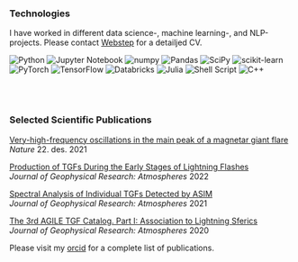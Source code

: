 ### Technologies

I have worked in different data science-, machine learning-, and NLP-projects. Please contact [Webstep](https://www.webstep.no) for a detailjed CV. 

![Python](https://img.shields.io/badge/python-3670A0?style=for-the-badge&logo=python&logoColor=ffdd54)
![Jupyter Notebook](https://img.shields.io/badge/jupyter-%23FA0F00.svg?style=for-the-badge&logo=jupyter&logoColor=white)
![numpy](https://img.shields.io/badge/numpy-%23013243.svg?style=for-the-badge&logo=numpy&logoColor=white)
![Pandas](https://img.shields.io/badge/pandas-%23150458.svg?style=for-the-badge&logo=pandas&logoColor=white)
![SciPy](https://img.shields.io/badge/SciPy-%230C55A5.svg?style=for-the-badge&logo=scipy&logoColor=%white)
![scikit-learn](https://img.shields.io/badge/scikit--learn-%23F7931E.svg?style=for-the-badge&logo=scikit-learn&logoColor=white)
![PyTorch](https://img.shields.io/badge/PyTorch-%23EE4C2C.svg?style=for-the-badge&logo=PyTorch&logoColor=white)
![TensorFlow](https://img.shields.io/badge/TensorFlow-%23FF6F00.svg?style=for-the-badge&logo=TensorFlow&logoColor=white)
![Databricks](https://img.shields.io/badge/Databricks-FF3621?style=for-the-badge&logo=Databricks&logoColor=white)
![Julia](https://img.shields.io/badge/-Julia-9558B2?style=for-the-badge&logo=julia&logoColor=white)
![Shell Script](https://img.shields.io/badge/shell_script-%23121011.svg?style=for-the-badge&logo=gnu-bash&logoColor=white)
![C++](https://img.shields.io/badge/c++-%2300599C.svg?style=for-the-badge&logo=c%2B%2B&logoColor=white)

<!---
https://github.com/Ileriayo/markdown-badges
-->

<br><br>

### Selected Scientific Publications
[Very-high-frequency oscillations in the main peak of a magnetar giant flare](https://www.nature.com/articles/s41586-021-04101-1)<br>
_Nature_ 22. des. 2021

[Production of TGFs During the Early Stages of Lightning Flashes](https://doi.org/10.1029/2021JD036305)<br>
_Journal of Geophysical Research: Atmospheres_ 2022

[Spectral Analysis of Individual TGFs Detected by ASIM](https://agupubs.onlinelibrary.wiley.com/doi/10.1029/2021JD035347)<br>
_Journal of Geophysical Research: Atmospheres_ 2021

[The 3rd AGILE TGF Catalog. Part I: Association to Lightning Sferics](https://agupubs.onlinelibrary.wiley.com/doi/abs/10.1029/2019JD031985)<br>
_Journal of Geophysical Research: Atmospheres_ 2020


Please visit my [orcid](https://orcid.org/0000-0002-0723-0920) for a complete list of publications. 
